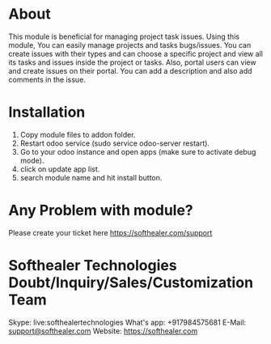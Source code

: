 About
============
This module is beneficial for managing project task issues. Using this module, You can easily manage projects and tasks bugs/issues. You can create issues with their types and can choose a specific project and view all its tasks and issues inside the project or tasks. Also, portal users can view and create issues on their portal. You can add a description and also add comments in the issue.

Installation
============
1) Copy module files to addon folder.
2) Restart odoo service (sudo service odoo-server restart).
3) Go to your odoo instance and open apps (make sure to activate debug mode).
4) click on update app list.
5) search module name and hit install button.

Any Problem with module?
=====================================
Please create your ticket here https://softhealer.com/support

Softhealer Technologies Doubt/Inquiry/Sales/Customization Team
=====================================
Skype: live:softhealertechnologies
What's app: +917984575681
E-Mail: support@softhealer.com
Website: https://softhealer.com
